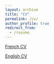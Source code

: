 ```yaml
---
layout: archive
title: "CV"
permalink: /cv/
author_profile: true
redirect_from:
  - /resume
---
```


[French CV](https://kchardon.github.io/files/CV_FR.pdf)

[English CV](https://kchardon.github.io/files/CV_EN.pdf)